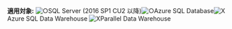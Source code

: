<Token>**適用対象:** ![○](media/yes.png)SQL Server (2016 SP1 CU2 以降)![○](media/yes.png)Azure SQL Database![X](media/no.png)Azure SQL Data Warehouse ![X](media/no.png)Parallel Data Warehouse </Token>
